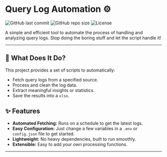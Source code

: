# Query Log Automation ⚙️

![GitHub last commit](https://img.shields.io/github/last-commit/lixxxz/Query-log-automation?style=for-the-badge)
![GitHub repo size](https://img.shields.io/github/repo-size/lixxxz/Query-log-automation?style=for-the-badge)
![License](https://img.shields.io/github/license/lixxxz/Query-log-automation?style=for-the-badge)

A simple and efficient tool to automate the process of handling and analyzing query logs. Stop doing the boring stuff and let the script handle it!

---

## 🤔 What Does It Do?

This project provides a set of scripts to automatically:
* Fetch query logs from a specified source.
* Process and clean the log data.
* Extract meaningful insights or statistics.
* Save the results into a `xlsx`.

## ✨ Features

* **Automated Fetching:** Runs on a schedule to get the latest logs.
* **Easy Configuration:** Just change a few variables in a `.env` or `config.json` file to get started.
* **Lightweight:** No heavy dependencies, built to run smoothly.
* **Extensible:** Easy to add your own processing functions.

---

